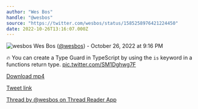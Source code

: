 ```yaml
---
author: "Wes Bos"
handle: "@wesbos"
source: "https://twitter.com/wesbos/status/1585258976421224450"
date: 2022-10-26T13:16:07.000Z
---
```


![wesbos](https://pbs.twimg.com/profile_images/877525007185858562/7G9vGTca_normal.jpg)
Wes Bos ([@wesbos](https://twitter.com/wesbos)) - October 26, 2022 at 9:16 PM

🔥 You can create a Type Guard in TypeScript by using the `is` keyword in a functions return type. [pic.twitter.com/SM1Dghwg7F](https://twitter.com/wesbos/status/1585258976421224450/video/1)

[Download mp4](./wesbos%20-%201585258976421224450.mp4)

[Tweet link](https://twitter.com/wesbos/status/1585258976421224450)

[Thread by @wesbos on Thread Reader App](https://threadreaderapp.com/thread/1585258976421224450.html)
